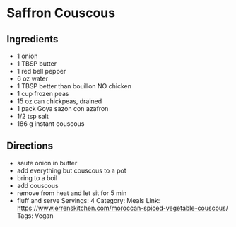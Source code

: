# Saffron Couscous
## Ingredients
- 1 onion
- 1 TBSP butter
- 1 red bell pepper
- 6 oz water
- 1 TBSP better than bouillon NO chicken
- 1 cup frozen peas
- 15 oz can chickpeas, drained
- 1 pack Goya sazon con azafron
- 1/2 tsp salt
- 186 g instant couscous
## Directions
- saute onion in butter
- add everything but couscous to a pot
- bring to a boil
- add couscous
- remove from heat and let sit for 5 min
- fluff and serve
Servings: 4
Category: Meals
Link: https://www.errenskitchen.com/moroccan-spiced-vegetable-couscous/
Tags: Vegan

